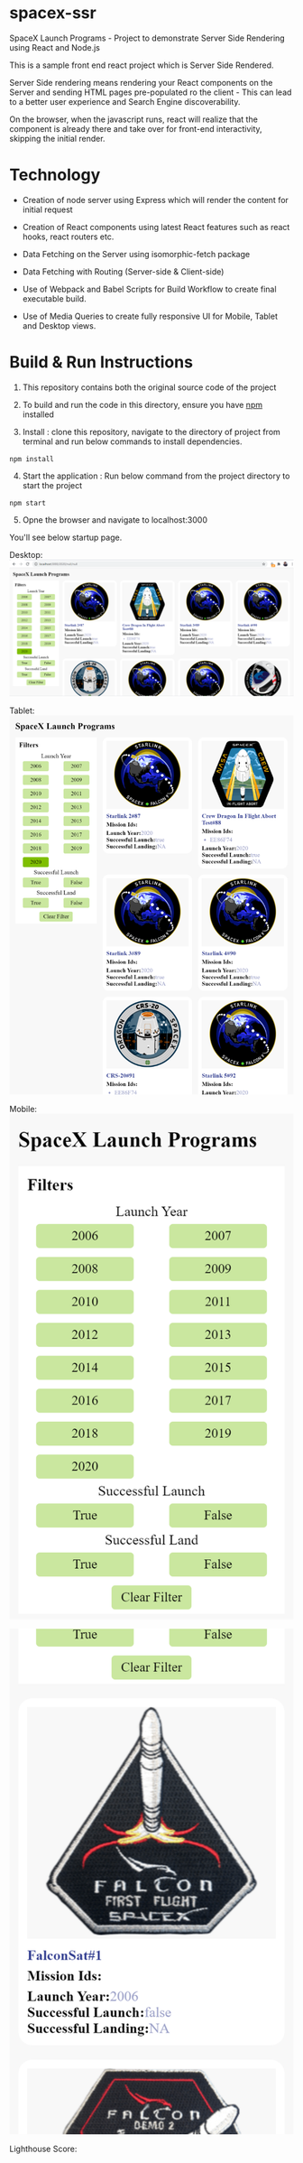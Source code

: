 # spacex-ssr
SpaceX Launch Programs - Project to demonstrate Server Side Rendering using React and Node.js

This is a sample front end react project which is Server Side Rendered. 

Server Side rendering means rendering your React components on the Server and sending HTML pages pre-populated ro the client - This can lead to a better user experience and Search Engine discoverability.

On the browser, when the javascript runs, react will realize that the component is already there and take over for front-end interactivity, skipping the initial render.

# Technology
- Creation of node server using Express which will render the content for initial request

- Creation of React components using latest React features such as react hooks, react routers etc. 

- Data Fetching on the Server using isomorphic-fetch package

- Data Fetching with Routing (Server-side & Client-side)

- Use of Webpack and Babel Scripts for Build Workflow to create final executable build.

- Use of Media Queries to create fully responsive UI for Mobile, Tablet and Desktop views.

# Build & Run Instructions

1. This repository contains both the original source code of the project

2. To build and run the code in this directory, ensure you have [npm](https://www.npmjs.com) installed

3. Install : clone this repository, navigate to the directory of project from terminal and run below commands to install dependencies.
```
npm install
```

4. Start the application : Run below command from the project directory to start the project
```
npm start
```
5. Opne the browser and navigate to localhost:3000

You'll see below startup page.

Desktop:
![image](https://github.com/dixitrathod16/spacex-ssr/blob/main/screenshots/Desktop%20Screenshot.PNG)

Tablet:
![image](https://github.com/dixitrathod16/spacex-ssr/blob/main/screenshots/tablet%20screenshot.png)

Mobile:
![image](https://github.com/dixitrathod16/spacex-ssr/blob/main/screenshots/mobile%20Screenshot%201.png)

![image](https://github.com/dixitrathod16/spacex-ssr/blob/main/screenshots/mobile%20screenshot%202.png)

Lighthouse Score:
